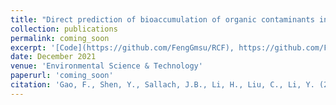 ```yaml
---
title: "Direct prediction of bioaccumulation of organic contaminants in plant roots from soils with machine learning models based on molecular structures"
collection: publications
permalink: coming_soon
excerpt: '[Code](https://github.com/FengGmsu/RCF), https://github.com/FengGmsu/RCF.'
date: December 2021
venue: 'Environmental Science & Technology'
paperurl: 'coming_soon'
citation: 'Gao, F., Shen, Y., Sallach, J.B., Li, H., Liu, C., Li, Y. (2022). Direct prediction of bioaccumulation of organic contaminants in plant roots from soils with machine learning models based on molecular structures. Environmental Science & Technology. In Press'
---
```

